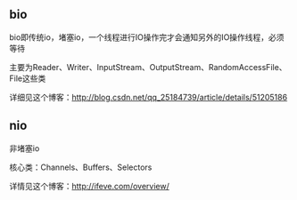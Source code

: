 ## bio

bio即传统io，堵塞io，一个线程进行IO操作完才会通知另外的IO操作线程，必须等待

主要为Reader、Writer、InputStream、OutputStream、RandomAccessFile、File这些类

详细见这个博客：http://blog.csdn.net/qq_25184739/article/details/51205186

## nio

非堵塞io

核心类：Channels、Buffers、Selectors

详情见这个博客：http://ifeve.com/overview/
